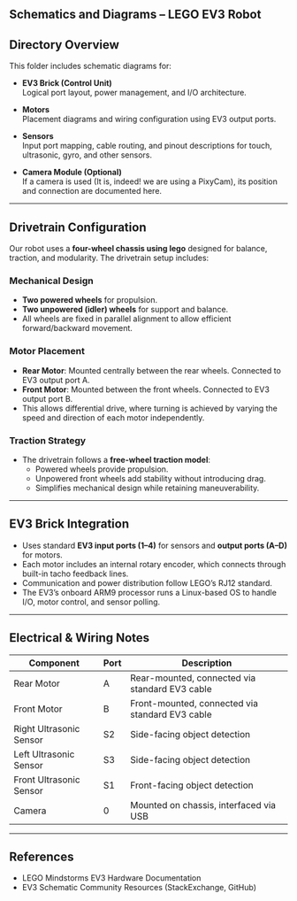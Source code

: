 Schematics and Diagrams – LEGO EV3 Robot
---

## Directory Overview

This folder includes schematic diagrams for:

- **EV3 Brick (Control Unit)**  
  Logical port layout, power management, and I/O architecture.
  
- **Motors**  
  Placement diagrams and wiring configuration using EV3 output ports.
  
- **Sensors**  
  Input port mapping, cable routing, and pinout descriptions for touch, ultrasonic, gyro, and other sensors.
  
- **Camera Module (Optional)**  
  If a camera is used (It is, indeed! we are using a PixyCam), its position and connection are documented here.

---

## Drivetrain Configuration

Our robot uses a **four-wheel chassis using lego** designed for balance, traction, and modularity. The drivetrain setup includes:

### Mechanical Design

- **Two powered wheels** for propulsion.
- **Two unpowered (idler) wheels** for support and balance.
- All wheels are fixed in parallel alignment to allow efficient forward/backward movement.

### Motor Placement

- **Rear Motor**: Mounted centrally between the rear wheels. Connected to EV3 output port A.
- **Front Motor**: Mounted between the front wheels. Connected to EV3 output port B.
- This allows differential drive, where turning is achieved by varying the speed and direction of each motor independently.

### Traction Strategy

- The drivetrain follows a **free-wheel traction model**:
  - Powered wheels provide propulsion.
  - Unpowered front wheels add stability without introducing drag.
  - Simplifies mechanical design while retaining maneuverability.

---

## EV3 Brick Integration

- Uses standard **EV3 input ports (1–4)** for sensors and **output ports (A–D)** for motors.
- Each motor includes an internal rotary encoder, which connects through built-in tacho feedback lines.
- Communication and power distribution follow LEGO’s RJ12 standard.
- The EV3’s onboard ARM9 processor runs a Linux-based OS to handle I/O, motor control, and sensor polling.

---

## Electrical & Wiring Notes

| Component | Port | Description |
|----------|------|-------------|
| Rear Motor  | A | Rear-mounted, connected via standard EV3 cable |
| Front Motor | B | Front-mounted, connected via standard EV3 cable |
| Right Ultrasonic Sensor | S2 | Side-facing object detection |
| Left Ultrasonic Sensor | S3 | Side-facing object detection |
| Front Ultrasonic Sensor | S1 | Front-facing object detection |
|  Camera | 0 | Mounted on chassis, interfaced via USB |

---


## References

- LEGO Mindstorms EV3 Hardware Documentation  
- EV3 Schematic Community Resources (StackExchange, GitHub)  


